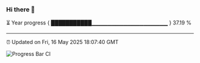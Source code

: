 ### Hi there 👋

⏳ Year progress { ███████████▁▁▁▁▁▁▁▁▁▁▁▁▁▁▁▁▁▁▁ } 37.19 %

---

⏰ Updated on Fri, 16 May 2025 18:07:40 GMT

![Progress Bar CI](https://github.com/liununu/liununu/workflows/Progress%20Bar%20CI/badge.svg)
